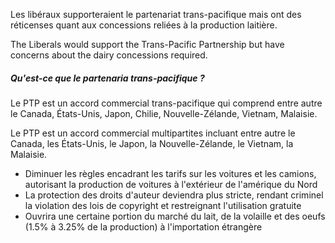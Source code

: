 Les libéraux supporteraient le partenariat trans-pacifique mais ont des réticenses quant aux concessions reliées à la production laitière.

The Liberals would support the Trans-Pacific Partnership but have concerns about the dairy concessions required.

##### Qu'est-ce que le partenaria trans-pacifique ?

Le PTP est un accord commercial trans-pacifique qui comprend entre autre le Canada, États-Unis, Japon, Chilie, Nouvelle-Zélande, Vietnam, Malaisie.

Le PTP est un accord commercial multipartites incluant entre autre le Canada, les États-Unis, le Japon, la Nouvelle-Zélande, le Vietnam, la Malaisie.

- Diminuer les règles encadrant les tarifs sur les voitures et les camions, autorisant la production de voitures à l'extérieur de l'amérique du Nord
- La protection des droits d'auteur deviendra plus stricte, rendant criminel la violation des lois de copyright et restreignant l'utilisation gratuite
- Ouvrira une certaine portion du marché du lait, de la volaille et des oeufs (1.5% à 3.25% de la production) à l'importation étrangère

